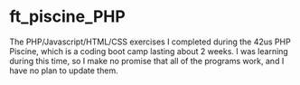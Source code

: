 # ft_piscine_PHP
The PHP/Javascript/HTML/CSS exercises I completed during the 42us PHP Piscine, which is a coding boot camp lasting about 2 weeks. I was learning during this time, so I make no promise that all of the programs work, and I have no plan to update them.
